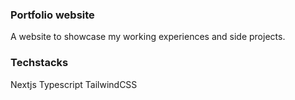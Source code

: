 ### Portfolio website
A website to showcase my working experiences and side projects.

### Techstacks
Nextjs
Typescript
TailwindCSS
